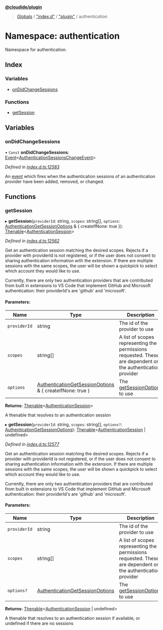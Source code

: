 **[@cloudide/plugin](../README.md)**

> [Globals](../README.md) / ["index.d"](_index_d_.md) / ["plugin"](_index_d_._plugin_.md) / authentication

# Namespace: authentication

Namespace for authentication.

## Index

### Variables

* [onDidChangeSessions](_index_d_._plugin_.authentication.md#ondidchangesessions)

### Functions

* [getSession](_index_d_._plugin_.authentication.md#getsession)

## Variables

### onDidChangeSessions

• `Const` **onDidChangeSessions**: [Event](../interfaces/_index_d_._plugin_.event.md)\<[AuthenticationSessionsChangeEvent](../interfaces/_index_d_._plugin_.authenticationsessionschangeevent.md)>

*Defined in [index.d.ts:12583](https://github.com/shuyaqian/cloudide-plugin-api/blob/57a3a2a/index.d.ts#L12583)*

An [event](#Event) which fires when the authentication sessions of an authentication provider have
been added, removed, or changed.

## Functions

### getSession

▸ **getSession**(`providerId`: string, `scopes`: string[], `options`: [AuthenticationGetSessionOptions](../interfaces/_index_d_._plugin_.authenticationgetsessionoptions.md) & { createIfNone: true  }): [Thenable](../interfaces/_index_d_.thenable.md)\<[AuthenticationSession](../interfaces/_index_d_._plugin_.authenticationsession.md)>

*Defined in [index.d.ts:12562](https://github.com/shuyaqian/cloudide-plugin-api/blob/57a3a2a/index.d.ts#L12562)*

Get an authentication session matching the desired scopes. Rejects if a provider with providerId is not
registered, or if the user does not consent to sharing authentication information with
the extension. If there are multiple sessions with the same scopes, the user will be shown a
quickpick to select which account they would like to use.

Currently, there are only two authentication providers that are contributed from built in extensions
to VS Code that implement GitHub and Microsoft authentication: their providerId's are 'github' and 'microsoft'.

#### Parameters:

Name | Type | Description |
------ | ------ | ------ |
`providerId` | string | The id of the provider to use |
`scopes` | string[] | A list of scopes representing the permissions requested. These are dependent on the authentication provider |
`options` | [AuthenticationGetSessionOptions](../interfaces/_index_d_._plugin_.authenticationgetsessionoptions.md) & { createIfNone: true  } | The [getSessionOptions](#GetSessionOptions) to use |

**Returns:** [Thenable](../interfaces/_index_d_.thenable.md)\<[AuthenticationSession](../interfaces/_index_d_._plugin_.authenticationsession.md)>

A thenable that resolves to an authentication session

▸ **getSession**(`providerId`: string, `scopes`: string[], `options?`: [AuthenticationGetSessionOptions](../interfaces/_index_d_._plugin_.authenticationgetsessionoptions.md)): [Thenable](../interfaces/_index_d_.thenable.md)\<[AuthenticationSession](../interfaces/_index_d_._plugin_.authenticationsession.md) \| undefined>

*Defined in [index.d.ts:12577](https://github.com/shuyaqian/cloudide-plugin-api/blob/57a3a2a/index.d.ts#L12577)*

Get an authentication session matching the desired scopes. Rejects if a provider with providerId is not
registered, or if the user does not consent to sharing authentication information with
the extension. If there are multiple sessions with the same scopes, the user will be shown a
quickpick to select which account they would like to use.

Currently, there are only two authentication providers that are contributed from built in extensions
to VS Code that implement GitHub and Microsoft authentication: their providerId's are 'github' and 'microsoft'.

#### Parameters:

Name | Type | Description |
------ | ------ | ------ |
`providerId` | string | The id of the provider to use |
`scopes` | string[] | A list of scopes representing the permissions requested. These are dependent on the authentication provider |
`options?` | [AuthenticationGetSessionOptions](../interfaces/_index_d_._plugin_.authenticationgetsessionoptions.md) | The [getSessionOptions](#GetSessionOptions) to use |

**Returns:** [Thenable](../interfaces/_index_d_.thenable.md)\<[AuthenticationSession](../interfaces/_index_d_._plugin_.authenticationsession.md) \| undefined>

A thenable that resolves to an authentication session if available, or undefined if there are no sessions
